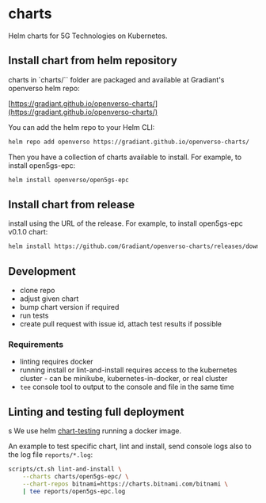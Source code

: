 # charts

Helm charts for 5G Technologies on Kubernetes.

## Install chart from helm repository

charts in `charts/`` folder are packaged and available at Gradiant's openverso helm repo:  

[https://gradiant.github.io/openverso-charts/](https://gradiant.github.io/openverso-charts/)

You can add the helm repo to your Helm CLI:

```bash
helm repo add openverso https://gradiant.github.io/openverso-charts/
```

Then you have a collection of charts available to install. For example, to install open5gs-epc:

```bash
helm install openverso/open5gs-epc
```

## Install chart from release

install using the URL of the release. For example, to install open5gs-epc v0.1.0 chart:

```bash
helm install https://github.com/Gradiant/openverso-charts/releases/download/open5gs-epc-0.1.0/open5gs-epc-0.1.0.tgz
```

## Development

- clone repo
- adjust given chart
- bump chart version if required
- run tests
- create pull request with issue id, attach test results if possible

### Requirements

- linting requires docker
- running install or lint-and-install requires access to the kubernetes cluster - can be minikube, kubernetes-in-docker, or real cluster
- `tee` console tool to output to the console and file in the same time

## Linting and testing full deployment
s
We use helm [chart-testing](https://github.com/helm/chart-testing) running a docker image.

An example to test specific chart, lint and install, send console logs also to the log file `reports/*.log`:

```bash
scripts/ct.sh lint-and-install \
    --charts charts/open5gs-epc/ \
    --chart-repos bitnami=https://charts.bitnami.com/bitnami \
    | tee reports/open5gs-epc.log
```
